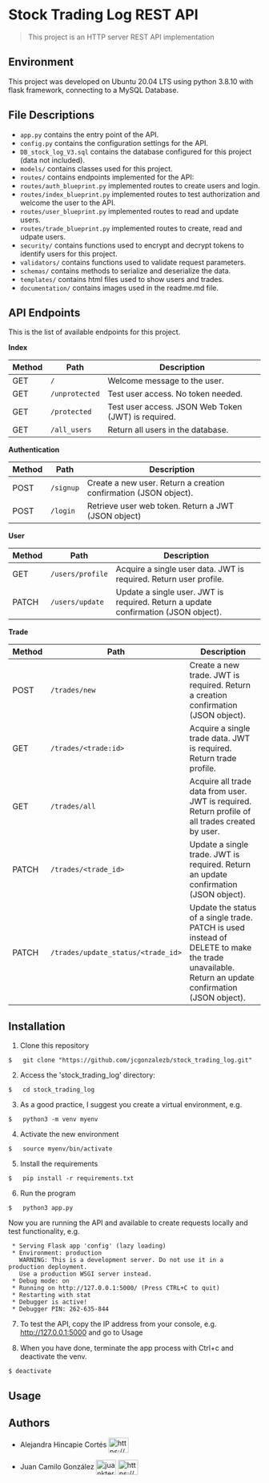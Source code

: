 # Stock Trading Log REST API
> This project is an HTTP server REST API implementation



##  Environment
This project was developed on Ubuntu 20.04 LTS using python 3.8.10 with flask framework, connecting to a MySQL Database.

## File Descriptions

- ```app.py```  contains the entry point of the API.
- ```config.py```  contains the configuration settings for the API.
- ```DB_stock_log_V3.sql```  contains the database configured for this project (data not included).
- ```models/``` contains classes used for this project.
- ```routes/``` contains endpoints implemented for the API:
- ```routes/auth_blueprint.py``` implemented routes to create users and login.
- ```routes/index_blueprint.py``` implemented routes to test authorization and welcome the user to the API.
- ```routes/user_blueprint.py``` implemented routes to read and update users.
- ```routes/trade_blueprint.py``` implemented routes to create, read and udpate users.
- ```security/``` contains functions used to encrypt and decrypt tokens to identify users for this project.
- ```validators/``` contains functions used to validate request parameters.
- ```schemas/``` contains methods to serialize and deserialize the data.
- ```templates/``` contains html files used to show users and trades.
- ```documentation/``` contains images used in the readme.md file.



## API Endpoints

This is the list of available endpoints for this project.

**Index**

|Method          |Path                           |Description                  |
|----------------|-------------------------------|-----------------------------|
|GET             |```/```                        |Welcome message to the user.  |
|GET             |```/unprotected```             |Test user access. No token needed.|
|GET             |```/protected```               |Test user access. JSON Web Token (JWT) is required.|
|GET             |```/all_users```               |Return all users in the database.|

**Authentication**

|Method          |Path                           |Description                  |
|----------------|-------------------------------|-----------------------------|
|POST            |```/signup```                  |Create a new user. Return a creation confirmation (JSON object). |
|POST            |```/login```             	 |Retrieve user web token. Return a JWT (JSON object) |

**User**

|Method          |Path                           |Description                  |
|----------------|-------------------------------|-----------------------------|
|GET            |```/users/profile```            |Acquire a single user data. JWT is required. Return user profile. |
|PATCH            |```/users/update```       	 |Update a single user. JWT is required. Return a update confirmation (JSON object). |

**Trade**

|Method          |Path                           |Description                  |
|----------------|-------------------------------|-----------------------------|
|POST            |```/trades/new```|Create a new trade. JWT is required. Return a creation confirmation (JSON object). |
|GET             |```/trades/<trade:id>```|Acquire a single trade data. JWT is required. Return trade profile. |
|GET             |```/trades/all```|Acquire all trade data from user. JWT is required. Return profile of all trades created by user. |
|PATCH            |```/trades/<trade_id>```|Update a single trade. JWT is required. Return an update confirmation (JSON object). |
|PATCH            |```/trades/update_status/<trade_id>```|Update the status of a single trade. PATCH is used instead of DELETE to make the trade unavailable. Return an update confirmation (JSON object). |

## Installation

1. Clone this repository
```
$   git clone "https://github.com/jcgonzalezb/stock_trading_log.git"
```

2. Access the 'stock_trading_log' directory:

```
$   cd stock_trading_log
```

3. As a good practice, I suggest you create a virtual environment, e.g.

```
$   python3 -m venv myenv
```

4. Activate the new environment

```
$   source myenv/bin/activate
```

5. Install the requirements
```
$   pip install -r requirements.txt
```



6. Run the program

```
$   python3 app.py
```

Now you are running the API and available to create requests locally and test functionality, e.g.

```
 * Serving Flask app 'config' (lazy loading)
 * Environment: production
   WARNING: This is a development server. Do not use it in a production deployment.
   Use a production WSGI server instead.
 * Debug mode: on
 * Running on http://127.0.0.1:5000/ (Press CTRL+C to quit)
 * Restarting with stat
 * Debugger is active!
 * Debugger PIN: 262-635-844
```

7. To test the API, copy the IP address from your console, e.g. http://127.0.0.1:5000 and go to Usage

8. When you have done, terminate the app process with Ctrl+c and deactivate the venv.

```
$ deactivate
```
## Usage






## Authors

- Alejandra Hincapie Cortés <a href="https://www.linkedin.com/in/lahincapie612?lipi=urn%3Ali%3Apage%3Ad_flagship3_profile_view_base_contact_details%3BxMhp1VYdQ2WVBGG0L%2BSNZQ%3D%3D" target="blank"><img align="center" src="https://raw.githubusercontent.com/rahuldkjain/github-profile-readme-generator/master/src/images/icons/Social/linked-in-alt.svg" alt="https://bit.ly/2mbnr0t" height="30" width="40" /></a>

- Juan Camilo González <a href="https://twitter.com/juankter" target="blank"><img align="center" src="https://raw.githubusercontent.com/rahuldkjain/github-profile-readme-generator/master/src/images/icons/Social/twitter.svg" alt="juankter" height="30" width="40" /></a>
<a href="https://bit.ly/2MBNR0t" target="blank"><img align="center" src="https://raw.githubusercontent.com/rahuldkjain/github-profile-readme-generator/master/src/images/icons/Social/linked-in-alt.svg" alt="https://bit.ly/2mbnr0t" height="30" width="40" /></a>
